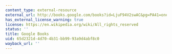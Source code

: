 ```yaml
---
content_type: external-resource
external_url: http://books.google.com/books?id=LjuF94V2swAC&pg=PA41=onepage&q&f=false
has_external_license_warning: true
license: https://en.wikipedia.org/wiki/All_rights_reserved
status: ''
title: Google Books
uid: 65d2321d-4d70-4b31-bb99-93a9d4abf8c0
wayback_url: ''
---
```

